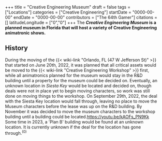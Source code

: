 +++
title = "Creative Engineering Museum"
draft = false
tags = ["Locations"]
categories = ["Creative Engineering"]
startDate = "0000-00-00"
endDate = "0000-00-00"
contributors = ["The 64th Gamer"]
citations = []
latitudeLongitude = ["0","0"]
+++
The ***Creative Engineering Museum* is a planned museum in Florida that will host a variety of Creative Engineering animatronic shows.**

## History

During the moving of the {{< wiki-link "Orlando, FL (47 W Jefferson St)" >}} that started on June 20th, 2022, it was planned that all critical assets would be moved to the {{< wiki-link "Creative Engineering Workshop" >}} first, while all animatronics planned for the museum would stay in the R&D building until a property for the museum could be decided on.
Eventually, an unknown location in *Siesta Key* would be located and decided on, though deals were not in place yet to begin moving characters, so work was still done on moving things to the workshop. On September 29th, 2022, the deal with the Siesta Key location would fall through, leaving no place to move the Museum characters before the lease was up on the R&D building. By November it was decided to move the museum characters to the workshop building until a building could be located.https://youtu.be/kAOFs_PN9Kk
Some time in 2023, a 'Plan B' building would be found at an unknown location. It is currently unknown if the deal for the location has gone through.<sup>(0)</sup>
